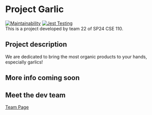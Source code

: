 # Project **Garlic**
[![Maintainability](https://api.codeclimate.com/v1/badges/89c9e08de03e1c342c76/maintainability)](https://codeclimate.com/github/cse110-sp24-group22/cse110-sp24-group22/maintainability)
[![Jest Testing](https://github.com/cse110-sp24-group22/cse110-sp24-group22/actions/workflows/Jest.yml/badge.svg)](https://github.com/cse110-sp24-group22/cse110-sp24-group22/actions/workflows/Jest.yml)\
This is a project developed by team 22 of SP24 CSE 110.
## Project description
We are dedicated to bring the most organic products to your hands, especially garlics!
## More info coming soon
## Meet the dev team
[Team Page](/admin/team.md)
